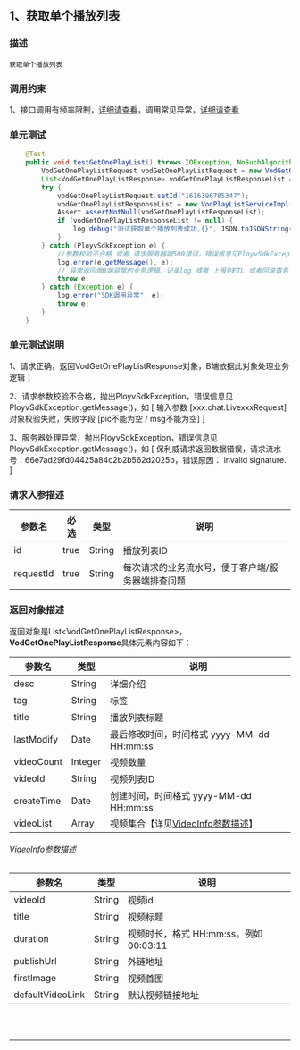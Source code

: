 ## 1、获取单个播放列表
### 描述
```
获取单个播放列表
```
### 调用约束
1、接口调用有频率限制，[详细请查看](/limit.md)，调用常见异常，[详细请查看](/exceptionDoc)

### 单元测试
```java
	@Test
	public void testGetOnePlayList() throws IOException, NoSuchAlgorithmException {
        VodGetOnePlayListRequest vodGetOnePlayListRequest = new VodGetOnePlayListRequest();
        List<VodGetOnePlayListResponse> vodGetOnePlayListResponseList = null;
        try {
            vodGetOnePlayListRequest.setId("1616396785347");
            vodGetOnePlayListResponseList = new VodPlayListServiceImpl().getOnePlayList(vodGetOnePlayListRequest);
            Assert.assertNotNull(vodGetOnePlayListResponseList);
            if (vodGetOnePlayListResponseList != null) {
                log.debug("测试获取单个播放列表成功,{}", JSON.toJSONString(vodGetOnePlayListResponseList));
            }
        } catch (PloyvSdkException e) {
            //参数校验不合格 或者 请求服务器端500错误，错误信息见PloyvSdkException.getMessage()
            log.error(e.getMessage(), e);
            // 异常返回做B端异常的业务逻辑，记录log 或者 上报到ETL 或者回滚事务
            throw e;
        } catch (Exception e) {
            log.error("SDK调用异常", e);
            throw e;
        }
    }
```
### 单元测试说明
1、请求正确，返回VodGetOnePlayListResponse对象，B端依据此对象处理业务逻辑；

2、请求参数校验不合格，抛出PloyvSdkException，错误信息见PloyvSdkException.getMessage()，如 [ 输入参数 [xxx.chat.LivexxxRequest]对象校验失败，失败字段 [pic不能为空 / msg不能为空] ]

3、服务器处理异常，抛出PloyvSdkException，错误信息见PloyvSdkException.getMessage()，如 [ 保利威请求返回数据错误，请求流水号：66e7ad29fd04425a84c2b2b562d2025b，错误原因： invalid signature. ]
### 请求入参描述

| 参数名 | 必选 | 类型 | 说明 | 
| -- | -- | -- | -- | 
| id | true | String | 播放列表ID | 
| requestId | true | String | 每次请求的业务流水号，便于客户端/服务器端排查问题 | 

### 返回对象描述
返回对象是List&lt;VodGetOnePlayListResponse&gt;，**VodGetOnePlayListResponse**具体元素内容如下：

| 参数名 | 类型 | 说明 | 
| -- | -- | -- | 
| desc | String | 详细介绍 | 
| tag | String | 标签 | 
| title | String | 播放列表标题 | 
| lastModify | Date | 最后修改时间，时间格式 yyyy-MM-dd HH:mm:ss | 
| videoCount | Integer | 视频数量 | 
| videoId | String | 视频列表ID | 
| createTime | Date | 创建时间，时间格式 yyyy-MM-dd HH:mm:ss | 
| videoList | Array | 视频集合【详见[VideoInfo参数描述](playListService.md?id=polyv31)】 | 

<h6 id="polyv31"><a href="#/playListService.md?id=polyv31"data-id="VideoInfo参数描述"class="anchor"><span>VideoInfo参数描述</span></a></h6> <!-- {docsify-ignore} -->

| 参数名 | 类型 | 说明 | 
| -- | -- | -- | 
| videoId | String | 视频id | 
| title | String | 视频标题 | 
| duration | String | 视频时长，格式 HH:mm:ss。例如 00:03:11 | 
| publishUrl | String | 外链地址 | 
| firstImage | String | 视频首图 | 
| defaultVideoLink | String | 默认视频链接地址 | 

<br /><br />

------------------

<br /><br />


